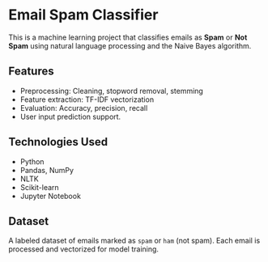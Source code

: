 # Email Spam Classifier

This is a machine learning project that classifies emails as **Spam** or **Not Spam** using natural language processing and the Naive Bayes algorithm.

## Features

- Preprocessing: Cleaning, stopword removal, stemming
- Feature extraction: TF-IDF vectorization
- Evaluation: Accuracy, precision, recall
- User input prediction support.

## Technologies Used

- Python
- Pandas, NumPy
- NLTK
- Scikit-learn
- Jupyter Notebook

## Dataset

A labeled dataset of emails marked as `spam` or `ham` (not spam). Each email is processed and vectorized for model training.

